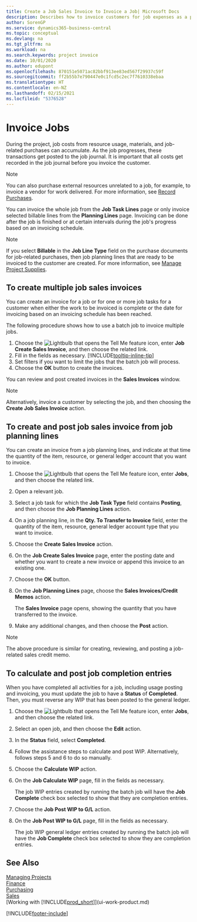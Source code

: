 ```yaml
---
title: Create a Job Sales Invoice to Invoice a Job| Microsoft Docs
description: Describes how to invoice customers for job expenses as a project progresses.
author: SorenGP
ms.service: dynamics365-business-central
ms.topic: conceptual
ms.devlang: na
ms.tgt_pltfrm: na
ms.workload: na
ms.search.keywords: project invoice
ms.date: 10/01/2020
ms.author: edupont
ms.openlocfilehash: 870151e5071ac82bbf913ee83ed567f29937c59f
ms.sourcegitcommit: ff2b55b7e790447e0c1fcd5c2ec7f7610338ebaa
ms.translationtype: HT
ms.contentlocale: en-NZ
ms.lasthandoff: 02/15/2021
ms.locfileid: "5376528"
---
```

# <a name="invoice-jobs"></a>Invoice Jobs
During the project, job costs from resource usage, materials, and job-related purchases can accumulate. As the job progresses, these transactions get posted to the job journal. It is important that all costs get recorded in the job journal before you invoice the customer.

> [!NOTE]
> You can also purchase external resources unrelated to a job, for example, to invoice a vendor for work delivered. For more information, see [Record Purchases](purchasing-how-record-purchases.md).

You can invoice the whole job from the **Job Task Lines** page or only invoice selected billable lines from the **Planning Lines** page. Invoicing can be done after the job is finished or at certain intervals during the job's progress based on an invoicing schedule.

> [!NOTE]  
> If you select **Billable** in the **Job Line Type** field on the purchase documents for job-related purchases, then job planning lines that are ready to be invoiced to the customer are created. For more information, see [Manage Project Supplies](projects-how-manage-project-supplies.md).

## <a name="to-create-multiple-job-sales-invoices"></a>To create multiple job sales invoices
You can create an invoice for a job or for one or more job tasks for a customer when either the work to be invoiced is complete or the date for invoicing based on an invoicing schedule has been reached.

The following procedure shows how to use a batch job to invoice multiple jobs.  

1. Choose the ![Lightbulb that opens the Tell Me feature](media/ui-search/search_small.png "Tell me what you want to do") icon, enter **Job Create Sales Invoice**, and then choose the related link.  
2. Fill in the fields as necessary. [!INCLUDE[tooltip-inline-tip](includes/tooltip-inline-tip_md.md)]
3. Set filters if you want to limit the jobs that the batch job will process.
4. Choose the **OK** button to create the invoices.  

You can review and post created invoices in the **Sales Invoices** window.

> [!NOTE]
> Alternatively, invoice a customer by selecting the job, and then choosing the **Create Job Sales Invoice** action. 

## <a name="to-create-and-post-job-sales-invoice-from-job-planning-lines"></a>To create and post job sales invoice from job planning lines
You can create an invoice from a job planning lines, and indicate at that time the quantity of the item, resource, or general ledger account that you want to invoice.

1. Choose the ![Lightbulb that opens the Tell Me feature](media/ui-search/search_small.png "Tell me what you want to do") icon, enter **Jobs**, and then choose the related link.
2. Open a relevant job.
3. Select a job task for which the **Job Task Type** field contains **Posting**, and then choose the **Job Planning Lines** action.  
4. On a job planning line, in the **Qty. To Transfer to Invoice** field, enter the quantity of the item, resource, general ledger account type that you want to invoice.  
5. Choose the **Create Sales Invoice** action.
6. On the **Job Create Sales Invoice** page, enter the posting date and whether you want to create a new invoice or append this invoice to an existing one.
7. Choose the **OK** button.  
8. On the **Job Planning Lines** page, choose the **Sales Invoices/Credit Memos** action.

    The **Sales Invoice** page opens, showing the quantity that you have transferred to the invoice.
9. Make any additional changes, and then choose the **Post** action.

> [!NOTE]  
>   The above procedure is similar for creating, reviewing, and posting a job-related sales credit memo.

## <a name="to-calculate-and-post-job-completion-entries"></a>To calculate and post job completion entries
When you have completed all activities for a job, including usage posting and invoicing, you must update the job to have a **Status** of **Completed**. Then, you must reverse any WIP that has been posted to the general ledger.

1. Choose the ![Lightbulb that opens the Tell Me feature](media/ui-search/search_small.png "Tell me what you want to do") icon, enter **Jobs**, and then choose the related link.  
2. Select an open job, and then choose the **Edit** action.
3. In the **Status** field, select **Completed**.
4. Follow the assistance steps to calculate and post WIP. Alternatively, follows steps 5 and 6 to do so manually.  
5. Choose the **Calculate WIP** action.
6. On the **Job Calculate WIP** page, fill in the fields as necessary.  

     The job WIP entries created by running the batch job will have the **Job Complete** check box selected to show that they are completion entries.  
7. Choose the **Job Post WIP to G/L** action.
8. On the **Job Post WIP to G/L** page, fill in the fields as necessary.  

     The job WIP general ledger entries created by running the batch job will have the **Job Complete** check box selected to show they are completion entries.

## <a name="see-also"></a>See Also
[Managing Projects](projects-manage-projects.md)  
[Finance](finance.md)  
[Purchasing](purchasing-manage-purchasing.md)         
[Sales](sales-manage-sales.md)      
[Working with [!INCLUDE[prod_short](includes/prod_short.md)]](ui-work-product.md)  


[!INCLUDE[footer-include](includes/footer-banner.md)]